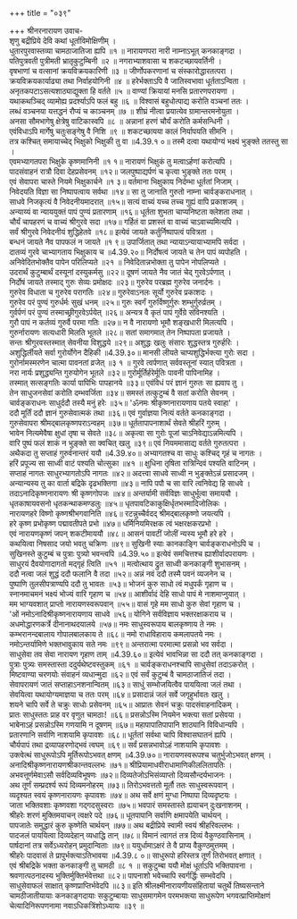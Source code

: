 +++
title = "०३९"

+++
श्रीनरनारायण उवाच-  
शृणु बद्रीप्रिये देवि कथां धूर्ताविमोक्षिणीम् ।  
धुतारपुरवास्तव्या चामठाजातिजा ह्यपि ॥१ ॥
नारायणपरा नारी नाम्नाऽभूत् कनकाङ्गदा ।  
पतिपुत्रवती पुत्रीमती भ्रातृकुटुम्बिनी ॥२ ॥
नगराभ्याशवासा च शकटच्छायवर्तिनी ।  
वृषभाणां च वत्सानां क्रयविक्रयकारिणी ॥३ ॥
जीर्णोपकरणानां च संस्कारोद्धारतत्परा ।  
क्रयविक्रयकार्याढ्या तथा निर्वाहयोगिनी ॥४ ॥
हरेर्भक्ताऽपि वै जातिस्वभावा धूर्तताऽन्विता ।  
अनृतकपटाऽसत्यशाठ्याद्युक्ता हि वर्तते ॥५ ॥
वाण्यां क्रियायां मनसि प्रतारणपरायणा ।  
यथाकथञ्चिद् व्यामोह्य प्रदर्श्याऽपि फलं बहु ॥६ ॥
विश्वासं बहुधोत्पाद्य करोति वञ्चनां ततः ।  
लब्धं वञ्चनया यत्तद्धनं रौप्यं च काञ्चनम् ॥७ ॥
शीघ्रं नीत्वा प्रयात्येव ग्रामान्तरमनोयुता ।  
अनसा सौमभागेषु क्षेत्रेषु वाटिकास्वपि ॥८ ॥
अन्नानां हरणं चौर्यं करोति कर्मसन्धिनी ।  
एवंविधाऽपि मार्गेषु चतुःसङ्गेषु वै निशि ॥९ ॥
शकटच्छायया कालं निर्यापयति सीमनि ।  
तत्र कश्चित् समायाच्चेद् भिक्षुको भिक्षुकी तु वा ॥4.39.१ ०॥
तस्मै दत्वा यथायोग्यं भक्ष्यं भुङ्क्ते ततस्तु सा ।  
एवमभ्यागतपरा भिक्षुके कृष्णमानिनी ॥१ १॥
नारायणं भिक्षुकं तु मत्वाऽर्हणां करोत्यपि ।  
पादसंवाहनं रात्रौ दिवा देहप्रसेवनम् ॥१२॥
जलपुष्पाद्यर्पणं च कृत्वा भुङ्क्ते ततः परम् ।  
एवं सेवापरा चास्ते नियमे भिक्षुकार्चने ॥१ ३॥
वर्तमाना भिक्षुकाय निर्दम्भा धूर्ततां निजाम् ।  
निवेदयति विज्ञा सा निष्पापत्वाय सर्वथा ॥१४॥
सा तु जानाति गुरुतो नाम्ना चार्वङ्कराधनात् ।  
साधवे निजकृत्यं वै निवेदनीयमादरात् ॥१५॥
सत्यं वाच्यं यच्च तच्च गुह्यं वापि प्रकाशजम् ।  
अन्याय्यं वा न्याययुक्तं पापं पुण्यं प्रतारणाम् ॥१६॥
धूर्तता शुभता चाप्यनिष्टता क्लेशता तथा ।  
चौर्यं चापहरणं च वाच्यं श्रीगुरवे सदा ॥१७॥
गर्हितं वा प्रशस्तं वा वाच्यं चाऽवाच्यमित्यपि ।  
सर्वं श्रीगुरवे निवेदनीयं शुद्धिहेतवे ॥१८॥
इत्येवं जायते कर्तुर्निष्पापत्वं पवित्रता ।  
बन्धनं जायते नैव पापफलं न जायते ॥१ ९॥
उपार्जितात् तथा न्यायाऽन्यायाभ्यामपि सर्वदा ।  
दातव्यं गुरवे चाभ्यागताय भिक्षुकाय च ॥4.39.२०॥
निर्दोषत्वं जायते च तेन पापं व्यपोहति ।  
अनिवेदितभोक्तैव पापेन परिलिप्यते ॥२१ ॥
निवेदितान्नभोक्ता तु पापेन नोपलिप्यते ।  
उदरार्थं कुटुम्बार्थं दस्यूनां दस्युकर्मसु ॥२२॥
दूषणं जायते नैव जातं चेद् गुरवेऽर्पणात् ।  
निर्दोषं जायते तस्माद् गुरुः सेव्यः प्रमोक्षदः ॥२३॥
गुरुरेव परब्रह्म गुरुरेव जनार्दनः ।  
गुरुरेव विधाता च गुरुरेव परागतिः ॥२४॥
गुरुरेवाऽनलः सूर्यो गुरुरेव प्रकाशदः ।  
गुरुरेव परं पुण्यं गुरुर्धर्मः सुखं धनम् ॥२५॥
गुरुः स्वर्गं गुरुर्विष्णुर्गुरुः शम्भुर्गुरुर्व्रतम् ।  
गुर्वर्पणं परं पुण्यं तस्माच्छ्रीगुरवेऽर्पयेत् ॥२६॥
अन्यत्र वै कृतं पापं गुर्वेग्रे संविनश्यति ।  
गुरौ पापं न कर्तव्यं गुरुर्वै परमा गतिः ॥२७॥
न वै नारायणो भूमौ शङ्खधारी मिलत्यपि ।  
गुरुर्नारायणः सत्यधारी मिलति भूतले ॥२८॥
सतां समागमात् तेन निष्पापता प्रजायते ।  
सन्तः श्रीगुरवस्तस्मात् सेवनीया विशुद्धये ॥२९॥
अशुद्धः खलुः संसारः शुद्धस्तत्र गुरुर्हरिः ।  
अशुद्धिर्लीयते सर्वा गुरोर्योगेन दैहिकी ॥4.39.३०॥
मानसी लीयते चाप्यशुद्धिर्भक्त्या गुरोः सदा ।  
गुरोर्नामस्मरणेन चात्मा पावनतां व्रजेत् ॥३ १ ॥
गुरवे त्वर्पणात् सर्ववस्तूनां स्यात् पवित्रता ।  
नरा नार्यः प्रशुद्ध्यन्ति गुरुयोगेन भूतले ॥३२॥
गुरोर्मूर्तिर्हरेर्मूतिः पावनी पापिनामिह ।  
तस्मात् सत्सङ्गतिः कार्या पापिभिः पापहानये ॥३३॥
एवंविधं परं ज्ञानं गुरुतः सा ह्यवाप तु ।  
तेन साधुजनसेवां करोति दम्भवर्जिता ॥३४॥
समस्तं तत्कुटुम्बं वै सतां करोति सेवनम् ।  
चार्वङ्कराधनः साधुर्ददौ तस्यै मनुं हरेः ॥३५॥
'ॐनमः श्रीकृष्णनारायणाय पतये स्वाहा' ।  
ददौ मूर्तिं ददौ ज्ञानं गुरुसेवात्मकं तथा ॥३६॥
एवं गुर्वाज्ञया नित्यं वर्तते कनकाङ्गदा ।  
गुरुसेवापरा श्रीमद्बालकृष्णपराऽन्वहम् ॥३७॥
धूर्ततापापनाशार्थं सेवते श्रीहरिं गुरुम् ।  
भावेन नित्यमेवैषा क्षुधां तृषा च सेवते ॥३८॥
अकृत्वा सा गुरोः पूजां चाऽनिवेद्याऽन्नमित्यपि ।  
वारि पुष्पं फलं शाकं न भुङ्क्ते सा क्वचित् खलु ॥३९॥
एवं नियममासाद्य वर्तते गुरुतत्परा ।  
अथैकदा तु सप्ताहं गुरुर्वनान्तरं ययौ ॥4.39.४०॥
अभ्यागतश्च वा साधुः कश्चिद् गृहं च नागतः ।  
हरिं प्रपूज्य सा साध्वी वाटं पश्यति चोत्सुका ॥४१ ॥
क्षुधिना तृषिता रात्रिन्दिवं पश्यति वाटिनम् ।  
सप्ताहं नागतः साधुरभ्यागतोऽपि नागतः ॥४२॥
अदत्त्वा साधवे साध्वी न भुङ्क्तेऽन्नं प्रसादजम् ।  
अन्यान्यस्य तु का वार्ता बद्रिके दृढभक्तिगा ॥४३॥
नापि पपौ च सा वारि त्वनिवेद्य हि साधवे ।  
तदाऽनादिकृष्णनारायणः श्री कृष्णगोपजः ॥४४॥
अन्तर्यामी सर्वविज्ञः साधुर्भूत्वा समाययौ ।  
धृतकाषायवसनो धृतकन्थाकमण्डलुः ॥४५॥
धृतपावटिकाकुक्षिर्धृतभस्मादिजोलिकः ।  
नारायणहरे विष्णो कृष्णश्रीभगवानिति ॥४६॥
रटन्नुच्चैर्वदद् श्रीमद्बालकृष्णो जयत्यपि ।  
हरे कृष्ण प्रभोकृष्ण पद्मावतीपते प्रभो ॥४७॥
धर्मिनियमिरक्षक त्वं भक्षरक्षकरप्रभो ।  
एवं नारायणकृष्णं जपन् शकटीमाययौ ॥४८॥
आसनं पावटीं जोलीं न्यस्य भूमौ हरे हरे ।  
कथयित्वा निषसाद जयो भवतु चक्रिणः ॥४९॥
सुखिनी स्याः कानकाङ्गि चार्वङ्कराधनोऽपि च ।  
सुखिनस्ते कुटुम्बं च पुत्राः पुत्र्यो भवन्त्वपि ॥4.39.५०॥
इत्येवं समचित्तश्च ह्याशीर्वादपरायणः ।  
साधुरयं दैवयोगादागतो मद्गृहं त्विति ॥५१ ॥
मत्वोत्थाय द्रुत साध्वी कनकाङ्गी शुभासनम् ।  
ददौ नत्वा जलं शुद्धं ददौ फलानि वै तदा ॥५२॥
अन्नं नवं ददौ तस्मै पवनं व्यजनेन च ।  
पुष्पाणि तुलसीपत्राण्यपि ददौ तु भावतः ॥५३॥
भोजनं कुरु साधो त्वं मधुपर्कं गृहाण च ।  
स्नानमाचमनं भक्ष्यं भोज्यं वारि गृहाण च ॥५४॥
आशीर्वादं देहि साधो पापं मे नाशमाप्नुयात् ।  
मम भाग्यवशात् प्राप्तो नारायणस्वरूपवान् ॥५५॥
वासं गृहे मम साधो कुरु सेवां गृहाण च ।  
'ओं नमोऽनादिश्रीकृष्णनारायणाय साधवे ॥५६॥
योगिने सर्वविज्ञाय भक्तरक्षाकराय च ।  
अधमोद्धारणकर्त्रे दीनानाथदयालये ॥५७॥
नमः साधुस्वरूपाय बालकृष्णाय ते नमः ।  
कम्भरानन्दबालाय गोपालबालकाय ते ॥६८॥
नमो राधाविहाराय कमलापतये नमः ।  
नमोऽन्तर्यामिणे भक्तभावुकाय सते नमः ॥९९॥
अन्तरात्मा परमात्मा प्रसन्नो भव सर्वदा ।  
साधुसेवा तव सेवा नारायण गृहाण ताम् ॥4.39.६०॥
इत्येवं भावभिन्ना सा ददौ तत् कनकाङ्गदा ।  
पुत्राः पुत्र्यः समस्तास्ता ददुर्यथेष्टवस्तुकम् ॥६१ ॥
चार्वङ्कराधनश्चापि साधुसेवां तदाऽकरोत् ।  
मिष्टवाण्या चरणयोः संवाहनं व्यधान्मुदा ॥६२॥
एवं सर्वं कुटुम्बं वै चामठाजातिजं तदा ।  
सेवापरायणं जातं सप्ताहाऽनशनान्वितम् ॥६३॥
साधुं सम्भोजयित्वैव पाययित्वा जलं तथा ।  
सेवयित्वा यथायोग्यमाज्ञया च ततः परम् ॥६४॥
प्रसादान्नं जलं सर्वे जगृहुर्भावतः खलु ।  
शयने चापि सर्वे ते चक्रुः साधोः प्रसेवनम् ॥६५॥
आप्रातः सेवनं चक्रुः पादसंवाहनादिकम् ।  
प्रातः साधुस्ततः प्राह वर वृणुत चामठाः! ॥६६॥
प्रसन्नोऽस्मि नियमेन भक्त्या सतां प्रसेवया ।  
भाबेनाऽहं प्रसन्नोऽस्मि गणयामि न दूषणम् ॥६७॥
महापापातिपापानि शाठ्यानि विविधान्यपि ।  
प्रतारणानि सर्वाणि नाशयामि कृपावशः ॥६८॥
धूर्ततां सर्वथा चापि विश्वासघातनं ह्यपि ।  
चौर्यपापं तथा द्रव्यापहरणोद्भवं त्वघम् ॥६९॥
सर्वं प्रसन्नभावोऽहं नाशयामि कृपावशः ।  
उक्त्वेत्थं साधुरूपोऽपि मूर्तिरूपोऽभवत् क्षणम् ॥4.39.७०॥
नारायणस्वरूपश्च चतुर्भुजोऽभवत् क्षणम् ।  
अनादिश्रीकृष्णनारायणश्रीकान्तवल्लभः ॥७१॥
श्रीप्रियामाधवीराधामाणिकीललितापतिः ।  
अभवत्तूर्णमेवाऽसौ सर्वदिव्यविभूषणः ॥७२॥
दिव्यतेजोऽभिसंव्याप्तो दिव्यसौन्दर्यभाजनः ।  
अथ तूर्णं सम्प्रदर्श्य रूपं दिव्यमनोहरम् ॥७३॥
तिरोऽभवत्ततो मूर्तौ ततः साधुस्वरूपवान् ।  
व्यदृश्यत स्वयं कृष्णनारायणः कृपावशः ॥७४॥
अथ सर्वे क्षणं मुग्धा निष्पापा दिव्यदृष्टयः ।  
जाता भक्तिवशाः कृष्णवशा गद्गदसुस्वराः ॥७५॥
भवपारं समस्तास्ते ह्ययाचन् दुःखनाशनम् ।  
श्रीहरेः शरणं मुक्तिमयाचन् त्वक्षरे पदे ॥७६॥
धूतपापानि सर्वाणि क्षमापयेति चार्थयन् ।  
पापजातेः समुद्धारं कुरु कृष्णेति चार्थयन् ॥७७॥
अथ बद्रीप्रिये स्वामी स्वयं श्रीहरिवल्लभः ।  
पादजलं पाययित्वा दिव्यदेहान् व्यधाद्धि तान् ॥७८॥
विमानं त्वागतं तत्र दिव्यं वैकुण्ठवासिनाम् ।  
पार्षदानां तत्र सर्वेऽध्यरोहन् प्रमुदान्विताः ॥७९॥
ययुर्धामाऽक्षरं ते वै प्राप्य वैकुण्ठमुत्तमम् ।  
श्रीहरेः पादवासं ते प्रापुर्भक्त्याऽतिभावया ॥4.39.८ ०॥
साधुरूपो हरिस्तत्र तूर्णं तिरोभवत् क्षणात् ।  
एवं श्रीबद्रिके भक्ता कनकाङ्गी तु चामठी ॥८ १ ॥
सकुटुम्बा ययौ मोक्षं धूर्ताऽपि भक्तिपावना ।  
श्रवणात्पठनादस्य भुक्तिर्मुक्तिर्भवेत्तथा ॥८२॥
पापनाशो भवेच्चापि स्वर्गर्द्धिः सम्भवेदपि ।  
साधुसेवाफलं साक्षात् कृष्णप्राप्तिर्भवेदपि ॥८३॥
इति श्रीलक्ष्मीनारायणीयसंहितायां चतुर्थे तिष्यसन्ताने चामठीजातीयायाः कनकाङ्गदायाः सकुटुम्बायाः साधुसमागमेन परमभक्त्या साधुरूपेण भगवत्प्राप्तिमोक्षणं चेत्यादिनिरूपणनामा नवाऽधिकत्रिंशोऽध्यायः ॥३९ ॥
    
